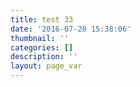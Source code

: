 ```yaml
---
title: test 33
date: '2016-07-20 15:38:06'
thumbnail: ''
categories: []
description: ''
layout: page_var
---
```

